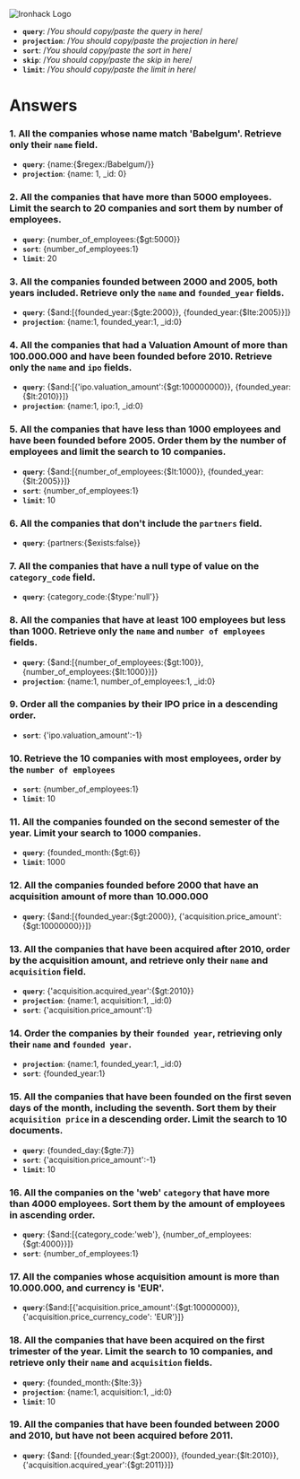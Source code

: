 ![Ironhack Logo](https://i.imgur.com/1QgrNNw.png)

- **`query`**: /_You should copy/paste the query in here_/
- **`projection`**: /_You should copy/paste the projection in here_/
- **`sort`**: /_You should copy/paste the sort in here_/
- **`skip`**: /_You should copy/paste the skip in here_/
- **`limit`**: /_You should copy/paste the limit in here_/

# Answers

### 1. All the companies whose name match 'Babelgum'. Retrieve only their `name` field.

- **`query`**: {name:{$regex:/Babelgum/}}
- **`projection`**: {name: 1, _id: 0}



### 2. All the companies that have more than 5000 employees. Limit the search to 20 companies and sort them by **number of employees**.

- **`query`**: {number_of_employees:{$gt:5000}}
- **`sort`**: {number_of_employees:1}
- **`limit`**: 20

### 3. All the companies founded between 2000 and 2005, both years included. Retrieve only the `name` and `founded_year` fields.


- **`query`**: {$and:[{founded_year:{$gte:2000}}, {founded_year:{$lte:2005}}]}
- **`projection`**: {name:1, founded_year:1, _id:0}

### 4. All the companies that had a Valuation Amount of more than 100.000.000 and have been founded before 2010. Retrieve only the `name` and `ipo` fields.

- **`query`**: {$and:[{'ipo.valuation_amount':{$gt:100000000}}, {founded_year:{$lt:2010}}]}
- **`projection`**: {name:1, ipo:1, _id:0}

### 5. All the companies that have less than 1000 employees and have been founded before 2005. Order them by the number of employees and limit the search to 10 companies.

- **`query`**: {$and:[{number_of_employees:{$lt:1000}}, {founded_year:{$lt:2005}}]}
- **`sort`**: {number_of_employees:1}
- **`limit`**: 10


### 6. All the companies that don't include the `partners` field.

- **`query`**: {partners:{$exists:false}}

### 7. All the companies that have a null type of value on the `category_code` field.

- **`query`**: {category_code:{$type:'null'}}

### 8. All the companies that have at least 100 employees but less than 1000. Retrieve only the `name` and `number of employees` fields.

- **`query`**: {$and:[{number_of_employees:{$gt:100}}, {number_of_employees:{$lt:1000}}]}
- **`projection`**: {name:1, number_of_employees:1, _id:0}

### 9. Order all the companies by their IPO price in a descending order.

- **`sort`**: {'ipo.valuation_amount':-1}

### 10. Retrieve the 10 companies with most employees, order by the `number of employees`

- **`sort`**: {number_of_employees:1}
- **`limit`**: 10


### 11. All the companies founded on the second semester of the year. Limit your search to 1000 companies.

- **`query`**: {founded_month:{$gt:6}}
- **`limit`**: 1000

### 12. All the companies founded before 2000 that have an acquisition amount of more than 10.000.000

- **`query`**: {$and:[{founded_year:{$gt:2000}}, {'acquisition.price_amount':{$gt:10000000}}]}

### 13. All the companies that have been acquired after 2010, order by the acquisition amount, and retrieve only their `name` and `acquisition` field.

- **`query`**: {'acquisition.acquired_year':{$gt:2010}}
- **`projection`**: {name:1, acquisition:1, _id:0}
- **`sort`**: {'acquisition.price_amount':1}


### 14. Order the companies by their `founded year`, retrieving only their `name` and `founded year`.

- **`projection`**: {name:1, founded_year:1, _id:0}
- **`sort`**: {founded_year:1}

### 15. All the companies that have been founded on the first seven days of the month, including the seventh. Sort them by their `acquisition price` in a descending order. Limit the search to 10 documents.

- **`query`**: {founded_day:{$gte:7}}
- **`sort`**: {'acquisition.price_amount':-1}
- **`limit`**: 10

### 16. All the companies on the 'web' `category` that have more than 4000 employees. Sort them by the amount of employees in ascending order.

- **`query`**: {$and:[{category_code:'web'}, {number_of_employees: {$gt:4000}}]}
- **`sort`**: {number_of_employees:1}

### 17. All the companies whose acquisition amount is more than 10.000.000, and currency is 'EUR'.

- **`query`**:{$and:[{'acquisition.price_amount':{$gt:10000000}}, {'acquisition.price_currency_code': 'EUR'}]}

### 18. All the companies that have been acquired on the first trimester of the year. Limit the search to 10 companies, and retrieve only their `name` and `acquisition` fields.

- **`query`**: {founded_month:{$lte:3}}
- **`projection`**: {name:1, acquisition:1, _id:0}
- **`limit`**: 10

### 19. All the companies that have been founded between 2000 and 2010, but have not been acquired before 2011.

- **`query`**: {$and: [{founded_year:{$gt:2000}}, {founded_year:{$lt:2010}}, {'acquisition.acquired_year':{$gt:2011}}]}
